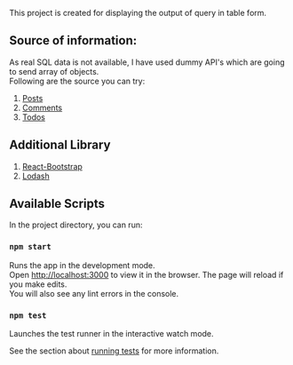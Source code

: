 
 This project is created for displaying the output of query in table form.

## Source of information: 
As real SQL data is not available, I have used dummy API's which are going to send array of objects.  
Following are the source you can try:
1. [Posts](https://jsonplaceholder.typicode.com/posts)
2. [Comments](https://jsonplaceholder.typicode.com/comments)
3. [Todos](https://jsonplaceholder.typicode.com/todos)

## Additional Library
1. [React-Bootstrap](https://react-bootstrap.netlify.com/)
2. [Lodash](https://lodash.com/)


## Available Scripts
In the project directory, you can run:
### `npm start`
Runs the app in the development mode.<br>
Open [http://localhost:3000](http://localhost:3000) to view it in the browser.
The page will reload if you make edits.<br>
You will also see any lint errors in the console.

### `npm test`
Launches the test runner in the interactive watch mode.<br>

See the section about [running tests](https://facebook.github.io/create-react-app/docs/running-tests) for more information.

  